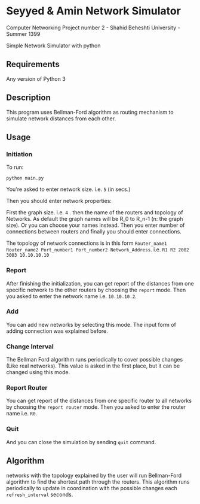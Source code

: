# Seyyed & Amin Network Simulator
Computer Networking Project number 2 - Shahid Beheshti University - Summer 1399

Simple Network Simulator with python

## Requirements
Any version of Python 3


## Description
This program uses Bellman-Ford algorithm as routing mechanism to simulate network distances from each other.


## Usage

### Initiation

To run:

`python main.py`

You're asked to enter network size. i.e. `5` (in secs.)


Then you should enter network properties:

First the graph size. i.e. `4` . then the name of the routers and topology of Networks.
As default the graph names will be R_0 to R_n-1 (n: the graph size). Or you can choose your names instead.
Then you enter number of connections between routers and finally you should enter connections.

The topology of network connections is in this form `Router_name1 Router_name2 Port_number1 Port_number2 Network_Address`. i.e. `R1 R2 2002 3003 10.10.10.10`

### Report

After finishing the initialization, you can get report of the distances from one specific network to the other routers by choosing the `report` mode. Then you asked to enter the network name i.e. `10.10.10.2`.

### Add

You can add new networks by selecting this mode. The input form of adding connection was explained before.

### Change Interval

The Bellman Ford algorithm runs periodically to cover possible changes (Like real networks). This value is asked in the first place, but it can be changed using this mode.

### Report Router

You can get report of the distances from one specific router to all networks by choosing the `report router` mode. Then you asked to enter the router name i.e. `R0`.

### Quit

And you can close the simulation by sending `quit` command.

## Algorithm

networks with the topology explained by the user will run Bellman-Ford algorithm to find the shortest path through the routers. This algorithm runs periodically to update in coordination with the possible changes each `refresh_interval` seconds.
